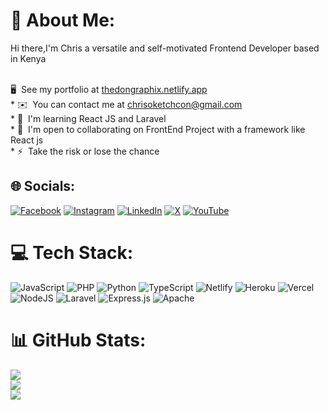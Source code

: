 # 💫 About Me:
 Hi there,I'm Chris a versatile and self-motivated Frontend Developer based in Kenya
 
 <br>🖥️  See my portfolio at [thedongraphix.netlify.app ](http://thedongraphix.netlify.app )<br>* ✉️  You can contact me at [chrisoketchcon@gmail.com](mailto:chrisoketchcon@gmail.com)<br>* 🧠  I'm learning React JS and Laravel<br>* 🤝  I'm open to collaborating on FrontEnd Project with a framework like React js<br>* ⚡  Take the risk or lose the chance


## 🌐 Socials:
[![Facebook](https://img.shields.io/badge/Facebook-%231877F2.svg?logo=Facebook&logoColor=white)](https://facebook.com/https://www.facebook.com/christopher.nyojwang) [![Instagram](https://img.shields.io/badge/Instagram-%23E4405F.svg?logo=Instagram&logoColor=white)](https://instagram.com/_itschrisoketch) [![LinkedIn](https://img.shields.io/badge/LinkedIn-%230077B5.svg?logo=linkedin&logoColor=white)](https://linkedin.com/in/www.linkedin.com/in/chris-oketch-a2a1392a5) [![X](https://img.shields.io/badge/X-black.svg?logo=X&logoColor=white)](https://x.com/_ChrisOketch) [![YouTube](https://img.shields.io/badge/YouTube-%23FF0000.svg?logo=YouTube&logoColor=white)](https://youtube.com/@Chris_Oketch) 

# 💻 Tech Stack:
![JavaScript](https://img.shields.io/badge/javascript-%23323330.svg?style=for-the-badge&logo=javascript&logoColor=%23F7DF1E) ![PHP](https://img.shields.io/badge/php-%23777BB4.svg?style=for-the-badge&logo=php&logoColor=white) ![Python](https://img.shields.io/badge/python-3670A0?style=for-the-badge&logo=python&logoColor=ffdd54) ![TypeScript](https://img.shields.io/badge/typescript-%23007ACC.svg?style=for-the-badge&logo=typescript&logoColor=white) ![Netlify](https://img.shields.io/badge/netlify-%23000000.svg?style=for-the-badge&logo=netlify&logoColor=#00C7B7) ![Heroku](https://img.shields.io/badge/heroku-%23430098.svg?style=for-the-badge&logo=heroku&logoColor=white) ![Vercel](https://img.shields.io/badge/vercel-%23000000.svg?style=for-the-badge&logo=vercel&logoColor=white) ![NodeJS](https://img.shields.io/badge/node.js-6DA55F?style=for-the-badge&logo=node.js&logoColor=white) ![Laravel](https://img.shields.io/badge/laravel-%23FF2D20.svg?style=for-the-badge&logo=laravel&logoColor=white) ![Express.js](https://img.shields.io/badge/express.js-%23404d59.svg?style=for-the-badge&logo=express&logoColor=%2361DAFB) ![Apache](https://img.shields.io/badge/apache-%23D42029.svg?style=for-the-badge&logo=apache&logoColor=white)
# 📊 GitHub Stats:
![](https://github-readme-stats.vercel.app/api?username=Thedongraphix&theme=dark&hide_border=false&include_all_commits=true&count_private=true)<br/>
![](https://github-readme-streak-stats.herokuapp.com/?user=Thedongraphix&theme=dark&hide_border=false)<br/>
![](https://github-readme-stats.vercel.app/api/top-langs/?username=Thedongraphix&theme=dark&hide_border=false&include_all_commits=true&count_private=true&layout=compact)

<!-- Proudly created with GPRM ( https://gprm.itsvg.in ) -->
